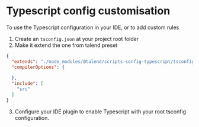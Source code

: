 # Typescript config customisation

To use the Typescript configuration in your IDE, or to add custom rules

1. Create an `tsconfig.json` at your project root folder
2. Make it extend the one from talend preset

```json
{
  "extends": "./node_modules/@talend/scripts-config-typescript/tsconfig.json",
  "compilerOptions": {
    
  },
  "include": [
    "src"
  ]
}
```

3. Configure your IDE plugin to enable Typescript with your root tsconfig configuration.
